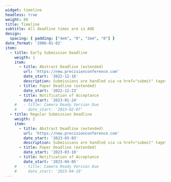 ```yaml
---
widget: timeline
headless: true
weight: 80
title: Timeline
subtitle: All deadline times are in AOE
design:
  spacing: { padding: ["4em", "0", "2em", "0"] }
date_format: '2006-01-02'
item:
  - title: Early Submission Deadline
    weigth: 1
    item:
      - title: Abstract Deadline (extended)
        url: 'https://new.precisionconference.com'
        date_start: '2022-12-16'
        description: Submissions are handled via <a href="submit" taget="_blank">PCS</a>.
      - title: Paper Deadline (extended)
        date_start: '2022-12-23'
      - title: Notification of Acceptance
        date_start: '2023-01-24'
    #   - title: Camera Ready Version Due
    #     date_start: '2023-02-07'
  - title: Regular Submission Deadline
    weigth: 2
    item:
      - title: Abstract Deadline (extended)
        url: 'https://new.precisionconference.com'
        date_start: '2023-03-03'
        description: Submissions are handled via <a href="submit" taget="_blank">PCS</a>.
      - title: Paper Deadline (extended)
        date_start: '2023-03-10'
      - title: Notification of Acceptance
        date_start: '2023-04-05'
    #   - title: Camera Ready Version Due
    #     date_start: '2023-04-19'
---
```

